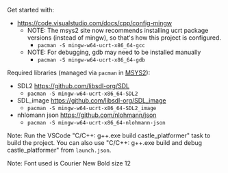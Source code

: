 Get started with:
* https://code.visualstudio.com/docs/cpp/config-mingw
  * NOTE: The msys2 site now recommends installing ucrt package versions
    (instead of mingw), so that's how this project is configured.
    * `pacman -S mingw-w64-ucrt-x86_64-gcc`
  * NOTE: For debugging, gdb may need to be installed manually
    * `pacman -S mingw-w64-ucrt-x86_64-gdb`

Required libraries (managed via `pacman` in [MSYS2](https://www.msys2.org/)):
* SDL2 https://github.com/libsdl-org/SDL
  * `pacman -S mingw-w64-ucrt-x86_64-SDL2`
* SDL_image https://github.com/libsdl-org/SDL_image
  * `pacman -S mingw-w64-ucrt-x86_64-SDL2_image`
* nhlomann json https://github.com/nlohmann/json
  * `pacman -S mingw-w64-ucrt-x86_64-nlohmann-json`

Note: Run the VSCode "C/C++: g++.exe build castle_platformer" task to build the project.
You can also use "C/C++: g++.exe build and debug castle_platformer" from `launch.json`.

Note: Font used is Courier New Bold size 12
